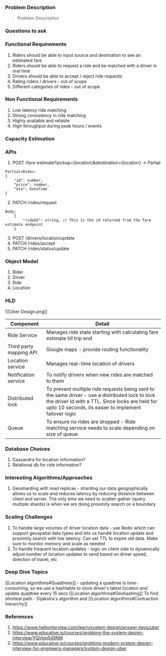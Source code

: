 ### Problem Description
> Problem Description

### Questions to ask


### Functional Requirements
1. Riders should be able to input source and destination to see an estimated fare
2. Riders should be able to request a ride and be matched with a driver in real time
3. Drivers should be able to accept / reject ride requests
4. Rating riders / drivers - out of scope
5. Different categories of rides - out of scope

### Non Functional Requirements
1. Low latency ride matching 
2. Strong consistency in ride matching 
3. Highly available and reliable 
4. High throughput during peak hours / events 

### Capacity Estimation


### APIs
1. POST /fare-estimate?pickup={location}&destination={location} -> Partial
```
Partial<Ride>: 
{
	"id": number, 
	"price": number, 
	"eta": DateTime 
}
```
2. PATCH /rides/request
```
Body:
    {
        "rideId": string, // This is the id returned from the fare estimate endpoint
    }
```
3. POST /drivers/location/update
4. PATCH /rides/accept
5. PATCH /rides/status/update
### Object Model
1. Rider
2. Driver
3. Ride
4. Location

### HLD

![[Uber Design.png]]

| Component               | Detail                                                                                                                                                                                                      |
| ----------------------- | ----------------------------------------------------------------------------------------------------------------------------------------------------------------------------------------------------------- |
| Ride Service            | Manages ride state starting with calculating fare estimate till trip end                                                                                                                                    |
| Third party mapping API | Google maps - provide routing functionality                                                                                                                                                                 |
| Location service        | Manages real-time location of drivers                                                                                                                                                                       |
| Notification service    | To notify drivers when new rides are matched to them                                                                                                                                                        |
| Distributed lock        | To prevent multiple ride requests being sent to the same driver - use a distributed lock to lock the driver id with a TTL. Since locks are held for upto 10 seconds, its easier to implement failover logic |
| Queue                   | To ensure no rides are dropped - Ride matching service needs to scale depending on size of queue                                                                                                            |


### Database Choices
1. Cassandra for location information? 
2. Relational db for ride information? 

### Interesting Algorithms/Approaches
1. Geosharding with read replicas - sharding our data geographically allows us to scale and reduces latency by reducing distance between client and server. The only time we need to scatter-gather (query multiple shards) is when we are doing proximity search on a boundary

### Scaling Challenges
1. To handle large volumes of driver location data - use Redis which can support geospatial data types and lets us handle location update and proximity search with low latency. Can set TTL to expire old data. Make sure to monitor memory and scale as needed
2. To handle frequent location updates - logic on client side to dynamically adjust number of location updates to send based on driver speed, direction of travel, etc 

### Deep Dive Topics
[[Location algorithms#Quadtrees]] - updating a quadtree is time-consuming, so we use a hashtable to store driver's latest location and update quadtree every 15 secs 
[[Location algorithms#Geohashing]]
To find shortest path - Dijakstra's algorithm and [[Location algorithms#Contraction hierarchy]]

### References
1. https://www.hellointerview.com/learn/system-design/answer-keys/uber
2. https://www.educative.io/courses/grokking-the-system-design-interview/YQVkjp548NM
3. https://www.educative.io/courses/grokking-modern-system-design-interview-for-engineers-managers/system-design-uber